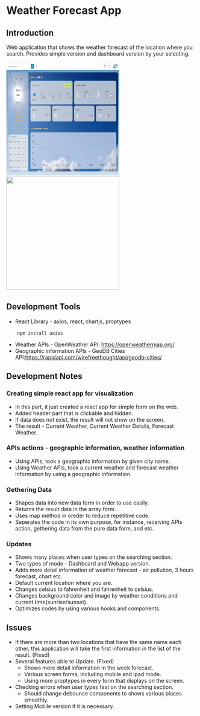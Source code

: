 # Weather Forecast App

## Introduction
<p>Web application that shows the weather forecast of the location where you search. Provides simple version and dashboard version by your selecting. </p>

<img src='./Images/app_img.jpg' width='300' height='300'>
<img src='./Images/app_img_1.jpg' width='300' height='300'>


## Development Tools

* React Library - axios, react, chartjs, proptypes
```
    npm install axios
```
* Weather APIs - OpenWeather API: https://openweathermap.org/
* Geographic information APIs - GeoDB Cities API:https://rapidapi.com/wirefreethought/api/geodb-cities/


## Development Notes

### Creating simple react app for visualization
* In this part, it just created a react app for simple form on the web.
* Added header part that is clickable and hidden.
* If data does not exist, the result will not show on the screen.
* The result - Current Weather, Current Weather Details, Forecast Weather.

### APIs actions - geographic information, weather information
* Using APIs, took a geographic information by given city name.
* Using Weather APIs, took a current weather and forecast weather information by using a geographic information.

### Gethering Data
* Shapes data into new data form in order to use easily.
* Returns the result data in the array form.
* Uses map method in oreder to reduce repetitive code.
* Seperates the code in its own purpose, for instance, receiving APIs action, gethering data from the pure data form, and etc.

### Updates
* Shows many places when user types on the searching section.
* Two types of mode - Dashboard and Webapp version.
* Adds more detail information of weather forecast - air pollution, 3 hours forecast, chart etc.
* Default current location where you are.
* Changes celsius to fahrenheit and fahrenheit to celsius.
* Changes background color and image by weather conditions and current time(sunrise/sunset).
* Optimizes codes by using various hooks and components.

## Issues
* If there are more than two locations that have the same name each other, this application will take the first information in the list of the result. (Fixed)
* Several features able to Update. (Fixed)
    * Shows more detail information in the week forecast.
    * Various screen forms, including mobile and ipad mode. 
    * Using more proptypes in every form that displays on the screen.
* Checking errors when user types fast on the searching section.
    * Should change debounce components to shows various places smoothly.
* Setting Mobile version if it is necessary.